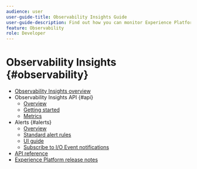 ```yaml
---
audience: user
user-guide-title: Observability Insights Guide
user-guide-description: Find out how you can monitor Experience Platform activities, using statistical metrics and event notifications from Adobe Experience Platform Observability Insights.
feature: Observability
role: Developer
---
```


# Observability Insights {#observability}

* [Observability Insights overview](./home.md)
* Observability Insights API {#api}
  * [Overview](./api/overview.md)
  * [Getting started](./api/getting-started.md)
  * [Metrics](./api/metrics.md)
* Alerts {#alerts}
  * [Overview](./alerts/overview.md)
  * [Standard alert rules](./alerts/rules.md)
  * [UI guide](./alerts/ui.md)
  * [Subscribe to I/O Event notifications](./alerts/subscribe.md)
* [API reference](https://www.adobe.io/experience-platform-apis/references/observability-insights/)
* [Experience Platform release notes](https://experienceleague.adobe.com/en/docs/experience-platform/release-notes/latest)